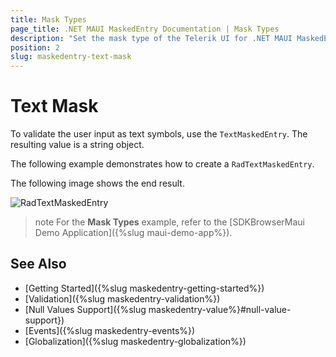```yaml
---
title: Mask Types
page_title: .NET MAUI MaskedEntry Documentation | Mask Types
description: "Set the mask type of the Telerik UI for .NET MAUI MaskedEntry to validate the expected user input format such as text."
position: 2
slug: maskedentry-text-mask
---
```


# Text Mask

To validate the user input as text symbols, use the `TextMaskedEntry`. The resulting value is a string object.

The following example demonstrates how to create a `RadTextMaskedEntry`.

<snippet id='textmaskedentry-getting-started-xaml' />

The following image shows the end result.

![RadTextMaskedEntry](images/maskedentry_text.png)

>note For the **Mask Types** example, refer to the [SDKBrowserMaui Demo Application]({%slug maui-demo-app%}).

## See Also

- [Getting Started]({%slug maskedentry-getting-started%})
- [Validation]({%slug maskedentry-validation%})
- [Null Values Support]({%slug maskedentry-value%}#null-value-support})
- [Events]({%slug maskedentry-events%})
- [Globalization]({%slug maskedentry-globalization%})
